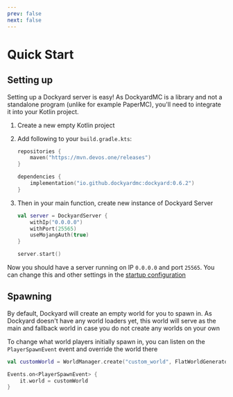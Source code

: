 ```yaml
---
prev: false
next: false
---
```


# Quick Start

## Setting up

Setting up a Dockyard server is easy! As DockyardMC is a library and not a standalone program (unlike for example PaperMC), you'll need to integrate it into your Kotlin project.

1. Create a new empty Kotlin project
2. Add following to your `build.gradle.kts`:

    ```kotlin
    repositories {
        maven("https://mvn.devos.one/releases")
    }
    
    dependencies {
        implementation("io.github.dockyardmc:dockyard:0.6.2")
    }
    
    ```
3. Then in your main function, create new instance of Dockyard Server
    ```kotlin
    val server = DockyardServer {
        withIp("0.0.0.0")
        withPort(25565)
        useMojangAuth(true)
    }
   
    server.start()
    ```

Now you should have a server running on IP `0.0.0.0` and port `25565`. You can change this and other settings in the [startup configuration](configuration-file)

## Spawning

By default, Dockyard will create an empty world for you to spawn in. As Dockyard doesn't have any world loaders yet, this world will serve as the main and fallback world in case you do not create any worlds on your own

To change what world players initially spawn in, you can listen on the `PlayerSpawnEvent` event and override the world there

```kotlin
val customWorld = WorldManager.create("custom_world", FlatWorldGenerator(), DimensionTypes.OVERWORLD)

Events.on<PlayerSpawnEvent> {
    it.world = customWorld
}
```
